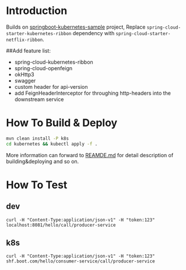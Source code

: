 # Introduction
Builds on [springboot-kubernetes-sample](https://github.com/SoulSong/springboot-kubernetes-sample) project, 
Replace `spring-cloud-starter-kubernetes-ribbon` dependency with `spring-cloud-starter-netflix-ribbon`.

##Add feature list:
* spring-cloud-kubernetes-ribbon
* spring-cloud-openfeign
* okHttp3
* swagger
* custom header for api-version
* add FeignHeaderInterceptor for throughing http-headers into the downstream service

# How To Build & Deploy
```bash
mvn clean install -P k8s
cd kubernetes && kubectl apply -f .
```
More information can forward to [REAMDE.md](https://github.com/SoulSong/springboot-kubernetes-sample/blob/master/README.md) for detail description of building&deploying and so on. 

# How To Test
## dev
```text
curl -H "Content-Type:application/json-v1" -H "token:123" localhost:8081/hello/call/producer-service
```

## k8s
```text
curl -H "Content-Type:application/json-v1" -H "token:123" shf.boot.com/hello/consumer-service/call/producer-service
```

